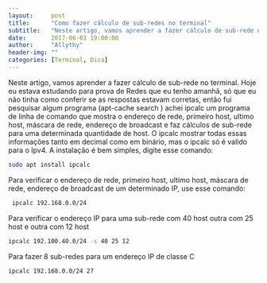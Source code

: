 ```yaml
---
layout:     post
title:      "Como fazer cálculo de sub-redes no terminal"
subtitle:   "Neste artigo, vamos aprender a fazer cálculo de sub-rede no terminal."
date:       2017-06-03 19:00:00
author:     "Allythy"
header-img: ""
categories: [Terminal, Dica]
---
```


Neste artigo, vamos aprender a fazer cálculo de sub-rede no terminal. Hoje eu estava estudando para prova de Redes que eu tenho amanhã, só que eu não tinha como conferir se as respostas estavam corretas, então fui pesquisar algum programa (apt-cache search ) achei ipcalc um programa de linha de comando que mostra o endereço de rede, primeiro host, ultimo host, máscara de rede, endereço de broadcast e faz cálculos de sub-rede para uma determinada quantidade de host. O ipcalc  mostrar todas essas informações tanto em decimal como em binário, mas o ipcalc só é valido para o Ipv4.  A  instalação é bem simples, digite esse comando:

```bash
sudo apt install ipcalc
```
Para  verificar  o endereço de rede, primeiro host, ultimo host, máscara de rede, endereço de broadcast de um determinado IP, use esse comando:

```bash
 ipcalc 192.168.0.0/24
 ```
Para verificar o endereço IP para uma sub-rede com 40 host outra com 25 host e outra com 12 host

```bash
ipcalc 192.100.40.0/24 -s 40 25 12
```
Para fazer 8 sub-redes para um endereço IP de classe C

```bash
ipcalc 192.168.0.0/24 27
```
